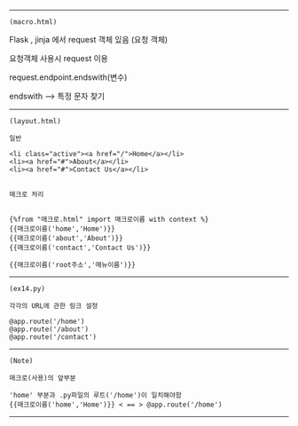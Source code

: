 -----------------------------------------------------------

    (macro.html)

Flask , jinja 에서 request 객체 있음 (요청 객체)

요청객체 사용시 request 이용


request.endpoint.endswith(변수)

endswith --> 특정 문자 찾기

-----------------------------------------------------------

    (layout.html)
    
    일반

    <li class="active"><a href="/">Home</a></li>
    <li><a href="#">About</a></li>
    <li><a href="#">Contact Us</a></li>


    매크로 처리


    {%from "매크로.html" import 매크로이름 with context %}
    {{매크로이름('home','Home')}}
    {{매크로이름('about','About')}}
    {{매크로이름('contact','Contact Us')}}

    {{매크로이름('root주소','메뉴이름')}}

-----------------------------------------------------------

    (ex14.py)

    각각의 URL에 관한 링크 설정
    
    @app.route('/home')
    @app.route('/about')
    @app.route('/contact')

-----------------------------------------------------------

    (Note)

    매크로(사용)의 앞부분

    'home' 부분과 .py파일의 루트('/home')이 일치해야함
    {{매크로이름('home','Home')}} < == > @app.route('/home')
    

-----------------------------------------------------------
